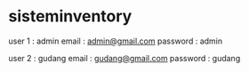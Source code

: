# sisteminventory

user 1 : admin
email : admin@gmail.com
password : admin

user 2 : gudang
email : gudang@gmail.com
password : gudang
